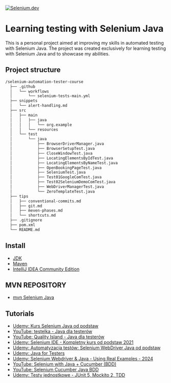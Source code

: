 [![Selenium.dev](https://img.shields.io/badge/Documantation-Selenium-43b02a.svg?logo=selenium)](https://www.selenium.dev/)

# Learning testing with Selenium Java
This is a personal project aimed at improving my skills in automated testing with Selenium Java. The project was created exclusively for learning testing with Selenium Java and to showcase my abilities.
## Project structure

```bash
/selenium-automation-tester-course
  ├── .github
  │   └── workflows
  │       └── selenium-tests-main.yml
  ├── snippets
  │   └── alert-handling.md
  ├── src
  │   ├── main
  │   │   ├── java
  │   │   │   └── org.example
  │   │   └── resources
  │   └── test
  │       └── java
  │           ├── BrowserDriverManager.java
  │           ├── BrowserSetupTest.java
  │           ├── CloseWindowTest.java
  │           ├── LocatingElementsByIdTest.java
  │           ├── LocatingElementsByNameTest.java
  │           ├── OpenBookingPageTest.java
  │           ├── SeleniumTest.java
  │           ├── Test01GoogleComTest.java
  │           ├── Test02SeleniumDemoComTest.java
  │           ├── WebDriverManagerTest.java
  │           └── ZeroTemplateTest.java
  ├── tips
  │   ├── conventional-commits.md
  │   ├── git.md
  │   ├── meven-phases.md
  │   └── shortcuts.md
  ├── .gitignore
  ├── pom.xml
  └── README.md
  ```

## Install
- [JDK](https://www.oracle.com/pl/java/technologies/downloads/)
- [Maven](https://maven.apache.org/download.cgi)
- [IntelliJ IDEA Community Edition](https://www.jetbrains.com/idea/download/?section=windows)

## MVN REPOSITORY
- [mvn Selenium Java](https://mvnrepository.com/artifact/org.seleniumhq.selenium/selenium-java)

## Tutorials
- [Udemy: Kurs Selenium Java od podstaw](https://www.udemy.com/course/kurs-selenium-java)
- [YouTube: testelka - Java dla testerów](https://testelka.pl/kurs/java-dla-testerow/#lekcje)
- [YouTube: Quality Island - Java dla testerów](https://www.youtube.com/watch?v=PqRHjhNJ8jA&list=PLAoOkePoA0Pt1PN5JiPFI3RXbcw-zd2Mu&index=1)
- [Udemy: Selenium IDE - Kompletny kurs od podstaw 2021](https://www.udemy.com/course/selenium-ide-kompletny-kurs-od-podstaw)
- [Udemy: Automatyzacja testów: Selenium WebDriver Java od podstaw](https://www.udemy.com/course/automatyzacja-testow-selenium-webdriver-java-od-podstaw)
- [Udemy: Java for Testers](https://www.udemy.com/course/java-for-testers-dmitry)
- [Udemy: Selenium Webdriver & Java - Using Real Examples - 2024](https://www.udemy.com/course/selenium-webdriver-java-using-real-examples)
- [YouTube: Selenium with Java + Cucumber (BDD)](https://www.youtube.com/watch?v=d56lRIAwQEI&list=PLUDwpEzHYYLtHHyYv48HmWAbxsS-2iDNT)
- [YouTube: Selenium Cucumber Java BDD](https://www.youtube.com/watch?v=4e9vhX7ZuCw&list=PLhW3qG5bs-L_mFHirOLEYJ7X2rIXu8SR2)
- [Udemy: Testy jednostkowe - JUnit 5, Mockito 2, TDD](https://www.udemy.com/course/testy-jednostkowe)

